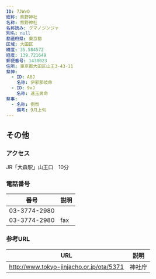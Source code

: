 ```yaml
---
ID: 7JWvO
総称: 熊野神社
名称: 熊野神社
名称読み: クマノジンジャ
別名: null
都道府県: 東京都
区域: 大田区
緯度: 35.584572
経度: 139.721649
郵便番号: 1430023
住所: 東京都大田区山王3-43-11
祭神:
  - ID: A6J
    名称: 伊邪那岐命
  - ID: 9xJ
    名称: 速玉男命
祭事:
  - 名称: 例祭
    備考: 9月上旬
---
```


## その他

### アクセス

JR「大森駅」山王口　10分

### 電話番号

| 番号         | 説明 |
| ------------ | ---- |
| 03-3774-2980 |      |
| 03-3774-2980 | fax  |

### 参考URL

| URL                                      | 説明   |
| ---------------------------------------- | ------ |
| http://www.tokyo-jinjacho.or.jp/ota/5371 | 神社庁 |

